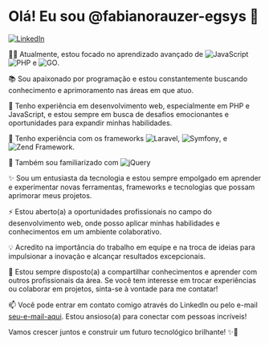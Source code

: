 # Olá! Eu sou @fabianorauzer-egsys 👋

[![LinkedIn](https://img.shields.io/badge/LinkedIn-Profile-blue)](https://www.linkedin.com/in/fabiano-rauzer/)

👨‍💻 Atualmente, estou focado no aprendizado avançado de ![JavaScript](https://img.shields.io/badge/JavaScript-Advanced-yellow) ![PHP](https://img.shields.io/badge/PHP-Advanced-purple) e ![GO](https://img.shields.io/badge/GO-Intermediate-blueviolet).

📚 Sou apaixonado por programação e estou constantemente buscando conhecimento e aprimoramento nas áreas em que atuo.

💼 Tenho experiência em desenvolvimento web, especialmente em PHP e JavaScript, e estou sempre em busca de desafios emocionantes e oportunidades para expandir minhas habilidades.

💼 Tenho experiência com os frameworks ![Laravel](https://img.shields.io/badge/Laravel-Experienced-red), ![Symfony](https://img.shields.io/badge/Symfony-Experienced-blue), e ![Zend Framework](https://img.shields.io/badge/Zend%20Framework-Experienced-purple).

🌟 Também sou familiarizado com ![jQuery](https://img.shields.io/badge/jQuery-Experienced-blue)

✨ Sou um entusiasta da tecnologia e estou sempre empolgado em aprender e experimentar novas ferramentas, frameworks e tecnologias que possam aprimorar meus projetos.

⚡️ Estou aberto(a) a oportunidades profissionais no campo do desenvolvimento web, onde posso aplicar minhas habilidades e conhecimentos em um ambiente colaborativo.

💡 Acredito na importância do trabalho em equipe e na troca de ideias para impulsionar a inovação e alcançar resultados excepcionais.

🌱 Estou sempre disposto(a) a compartilhar conhecimentos e aprender com outros profissionais da área. Se você tem interesse em trocar experiências ou colaborar em projetos, sinta-se à vontade para me contatar!

📫 Você pode entrar em contato comigo através do LinkedIn ou pelo e-mail [seu-e-mail-aqui](mailto:seu-email-aqui). Estou ansioso(a) para conectar com pessoas incríveis!

Vamos crescer juntos e construir um futuro tecnológico brilhante! ✨🚀
